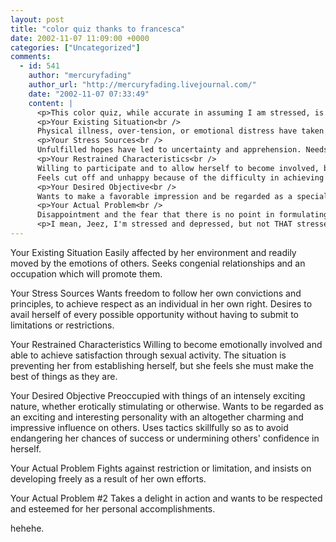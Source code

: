 ```yaml
---
layout: post
title: "color quiz thanks to francesca"
date: 2002-11-07 11:09:00 +0000
categories: ["Uncategorized"]
comments:
  - id: 541
    author: "mercuryfading"
    author_url: "http://mercuryfading.livejournal.com/"
    date: "2002-11-07 07:33:49"
    content: |
      <p>This color quiz, while accurate in assuming I am stressed, is rather negative about my personality:</p>
      <p>Your Existing Situation<br />
      Physical illness, over-tension, or emotional distress have taken a severe toll. Her self-esteem has been reduced and now needs peaceful conditions and considerate treatment to permit recovery. </p>
      <p>Your Stress Sources<br />
      Unfulfilled hopes have led to uncertainty and apprehension. Needs to feel secure and to avoid any further disappointment, and fears being passed over or losing standings and prestige. Doubts that things will be any better in the future and this negative attitude leads her to make exaggerated demands and to refuse to make reasonable compromises. </p>
      <p>Your Restrained Characteristics<br />
      Willing to participate and to allow herself to become involved, but tries to fend off conflict and disturbance in order to reduce tension.<br />
      Feels cut off and unhappy because of the difficulty in achieving the essential degree of cooperation and harmony which she desires</p>
      <p>Your Desired Objective<br />
      Wants to make a favorable impression and be regarded as a special personality. Is therefore constantly on the watch to see whether on the watch to see whether she is succeeding in this and how others are reacting to her. this makes her feel she is in control. Uses tactics cleverly in order to obtain influence and special recognition. Susceptible to the esthetic or original. </p>
      <p>Your Actual Problem<br />
      Disappointment and the fear that there is no point in formulating fresh goals have led to anxiety. Desires recognition and position, but is worried about her prospects. Reacts to this by protecting at any criticism and resisting any attempt to influence her. Tries to assert herself by meticulous control of detail in an effort to strengthen her position. </p>
      <p>I mean, Jeez, I'm stressed and depressed, but not THAT stressed and depressed.</p>
---
```


Your Existing Situation 
Easily affected by her environment and readily moved by the emotions of others. Seeks congenial relationships and an occupation which will promote them. 

Your Stress Sources 
Wants freedom to follow her own convictions and principles, to achieve respect as an individual in her own right. Desires to avail herself of every possible opportunity without having to submit to limitations or restrictions. 
 
Your Restrained Characteristics 
Willing to become emotionally involved and able to achieve satisfaction through sexual activity.
The situation is preventing her from establishing herself, but she feels she must make the best of things as they are.

Your Desired Objective 
Preoccupied with things of an intensely exciting nature, whether erotically stimulating or otherwise. Wants to be regarded as an exciting and interesting personality with an altogether charming and impressive influence on others. Uses tactics skillfully so as to avoid endangering her chances of success or undermining others' confidence in herself. 

Your Actual Problem 
Fights against restriction or limitation, and insists on developing freely as a result of her own efforts. 

Your Actual Problem #2 
Takes a delight in action and wants to be respected and esteemed for her personal accomplishments. 

hehehe.